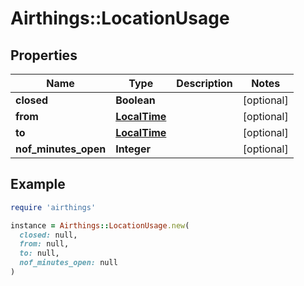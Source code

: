# Airthings::LocationUsage

## Properties

| Name | Type | Description | Notes |
| ---- | ---- | ----------- | ----- |
| **closed** | **Boolean** |  | [optional] |
| **from** | [**LocalTime**](LocalTime.md) |  | [optional] |
| **to** | [**LocalTime**](LocalTime.md) |  | [optional] |
| **nof_minutes_open** | **Integer** |  | [optional] |

## Example

```ruby
require 'airthings'

instance = Airthings::LocationUsage.new(
  closed: null,
  from: null,
  to: null,
  nof_minutes_open: null
)
```

